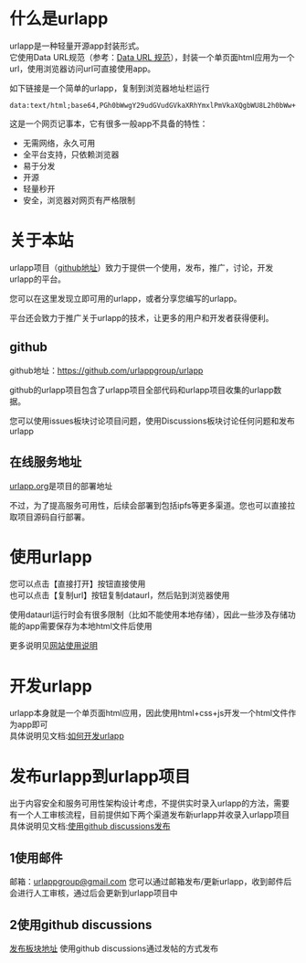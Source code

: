 

# 什么是urlapp
urlapp是一种轻量开源app封装形式。  
它使用Data URL规范（参考：[Data URL 规范](https://developer.mozilla.org/en-US/docs/Web/HTTP/Basics_of_HTTP/Data_URLs)），封装一个单页面html应用为一个url，使用浏览器访问url可直接使用app。

如下链接是一个简单的urlapp，复制到浏览器地址栏运行

`data:text/html;base64,PGh0bWwgY29udGVudGVkaXRhYmxlPmVkaXQgbWU8L2h0bWw+`

这是一个网页记事本，它有很多一般app不具备的特性：
* 无需网络，永久可用
* 全平台支持，只依赖浏览器
* 易于分发
* 开源
* 轻量秒开
* 安全，浏览器对网页有严格限制

# 关于本站

urlapp项目（[github地址](https://github.com/urlappgroup/urlapp)）致力于提供一个使用，发布，推广，讨论，开发urlapp的平台。

您可以在这里发现立即可用的urlapp，或者分享您编写的urlapp。

平台还会致力于推广关于urlapp的技术，让更多的用户和开发者获得便利。

## github
github地址：https://github.com/urlappgroup/urlapp

github的urlapp项目包含了urlapp项目全部代码和urlapp项目收集的urlapp数据。

您可以使用issues板块讨论项目问题，使用Discussions板块讨论任何问题和发布urlapp

## 在线服务地址
[urlapp.org](https://urlapp.org)是项目的部署地址

不过，为了提高服务可用性，后续会部署到包括ipfs等更多渠道。您也可以直接拉取项目源码自行部署。



# 使用urlapp
您可以点击【直接打开】按钮直接使用  
也可以点击【复制url】按钮复制dataurl，然后贴到浏览器使用

使用dataurl运行时会有很多限制（比如不能使用本地存储），因此一些涉及存储功能的app需要保存为本地html文件后使用

更多说明见[网站使用说明](https://urlapp.org/appFile/urlAppWhitePaper.html)

# 开发urlapp
urlapp本身就是一个单页面html应用，因此使用html+css+js开发一个html文件作为app即可  
具体说明见文档:[如何开发urlapp](https://urlapp.org/appFile/howToMakeUrlApp.html)


# 发布urlapp到urlapp项目
出于内容安全和服务可用性架构设计考虑，不提供实时录入urlapp的方法，需要有一个人工审核流程，目前提供如下两个渠道发布新urlapp并收录入urlapp项目  
具体说明见文档:[使用github discussions发布](https://urlapp.org/appFile/howToPublish.html)

## 1使用邮件
邮箱：urlappgroup@gmail.com
您可以通过邮箱发布/更新urlapp，收到邮件后会进行人工审核，通过后会更新到urlapp项目中

## 2使用github discussions
[发布板块地址](https://github.com/urlappgroup/urlapp/discussions/categories/publish-urlapp)
使用github discussions通过发帖的方式发布


 


